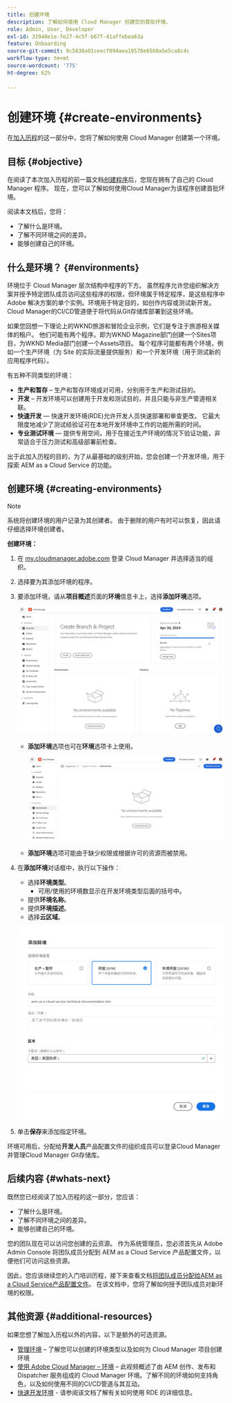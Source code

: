 ```yaml
---
title: 创建环境
description: 了解如何使用 Cloud Manager 创建您的首批环境。
role: Admin, User, Developer
exl-id: 31940e1e-fe27-4c5f-b67f-41affebea63a
feature: Onboarding
source-git-commit: 9c5838a01ceecf094aea19578e6560a5e5ca8c4c
workflow-type: tm+mt
source-wordcount: '775'
ht-degree: 62%

---
```


# 创建环境 {#create-environments}

在[加入历程](overview.md)的这一部分中，您将了解如何使用 Cloud Manager 创建第一个环境。

## 目标 {#objective}

在阅读了本次加入历程的前一篇文档[创建程序](create-program.md)后，您现在拥有了自己的 Cloud Manager 程序。 现在，您可以了解如何使用Cloud Manager为该程序创建首批环境。

阅读本文档后，您将：

* 了解什么是环境。
* 了解不同环境之间的差异。
* 能够创建自己的环境。

## 什么是环境？ {#environments}

环境位于 Cloud Manager 层次结构中程序的下方。 虽然程序允许您组织解决方案并授予特定团队成员访问这些程序的权限，但环境属于特定程序，是这些程序中 Adobe 解决方案的单个实例。环境用于特定目的，如创作内容或测试新开发。 Cloud Manager的CI/CD管道便于将代码从Git存储库部署到这些环境。

如果您回想一下理论上的WKND旅游和冒险企业示例，它们是专注于旅游相关媒体的租户。 他们可能有两个程序。即为WKND Magazine部门创建一个Sites项目，为WKND Media部门创建一个Assets项目。 每个程序可能都有两个环境，例如一个生产环境（为 Site 的实际流量提供服务）和一个开发环境（用于测试新的应用程序代码）。

有五种不同类型的环境：

* **生产和暂存** – 生产和暂存环境成对可用，分别用于生产和测试目的。
* **开发** – 开发环境可以创建用于开发和测试目的，并且只能与非生产管道相关联。
* **快速开发** — 快速开发环境(RDE)允许开发人员快速部署和审查更改。 它最大限度地减少了测试经验证可在本地开发环境中工作的功能所需的时间。
* **专业测试环境** — 提供专用空间，用于在接近生产环境的情况下验证功能，非常适合于压力测试和高级部署前检查。

出于此加入历程的目的，为了从最基础的级别开始，您会创建一个开发环境，用于探索 AEM as a Cloud Service 的功能。

## 创建环境 {#creating-environments}

>[!NOTE]
>
>系统将创建环境的用户记录为其创建者。 由于删除的用户有时可以恢复，因此请仔细选择环境创建者。

**创建环境：**

1. 在 [my.cloudmanager.adobe.com](https://my.cloudmanager.adobe.com/) 登录 Cloud Manager 并选择适当的组织。

1. 选择要为其添加环境的程序。

1. 要添加环境，请从&#x200B;**项目概述**&#x200B;页面的&#x200B;**环境**&#x200B;信息卡上，选择&#x200B;**添加环境**&#x200B;选项。

   ![环境信息卡](/help/implementing/cloud-manager/assets/no-environments.png)

   * **添加环境**&#x200B;选项也可在&#x200B;**环境**&#x200B;选项卡上使用。

     ![“环境”信息卡](/help/implementing/cloud-manager/assets/environments-tab.png)

   * **添加环境**&#x200B;选项可能由于缺少权限或根据许可的资源而被禁用。

1. 在&#x200B;**添加环境**&#x200B;对话框中，执行以下操作：

   * 选择&#x200B;**环境类型**。
      * 可用/使用的环境数显示在开发环境类型后面的括号中。
   * 提供&#x200B;**环境名称**。
   * 提供&#x200B;**环境描述**。
   * 选择&#x200B;**云区域**。

   ![添加环境对话框](/help/implementing/cloud-manager/assets/add-environment2.png)

1. 单击&#x200B;**保存**&#x200B;来添加指定环境。

环境可用后，分配给&#x200B;**开发人员**&#x200B;产品配置文件的组织成员可以登录Cloud Manager并管理Cloud Manager Git存储库。

## 后续内容 {#whats-next}

既然您已经阅读了加入历程的这一部分，您应该：

* 了解什么是环境。
* 了解不同环境之间的差异。
* 能够创建自己的环境。

您的团队现在可以访问您创建的云资源。 作为系统管理员，您必须首先从 Adobe Admin Console 将团队成员分配到 AEM as a Cloud Service 产品配置文件，以便他们可访问这些资源。

因此，您应该继续您的入门培训历程，接下来查看文档[将团队成员分配给AEM as a Cloud Service产品配置文件](assign-profiles-aem.md)。 在该文档中，您将了解如何授予团队成员对新环境的权限。

## 其他资源 {#additional-resources}

如果您想了解加入历程以外的内容，以下是额外的可选资源。

* [管理环境](/help/implementing/cloud-manager/manage-environments.md) – 了解您可以创建的环境类型以及如何为 Cloud Manager 项目创建环境
* [使用 Adobe Cloud Manager – 环境](https://experienceleague.adobe.com/zh-hans/docs/experience-manager-learn/cloud-service/cloud-manager/environments) – 此视频概述了由 AEM 创作、发布和 Dispatcher 服务组成的 Cloud Manager 环境。了解不同的环境如何支持角色，以及如何使用不同的CI/CD管道与其互动。
* [快速开发环境](/help/implementing/developing/introduction/rapid-development-environments.md) - 请参阅该文档了解有关如何使用 RDE 的详细信息。
<!-- ERROR: Not Found (HTTP error 404) FIND AN ALTERNATE RESOURCE? * [AEM Champion Tips and Tricks - Cloud Manager Environment Types](https://experienceleague.adobe.com/docs/experience-manager-learn/cloud-service/expert-resources/aem-champions/environment-types.md) - Watch this video for an overview of Cloud Manager environment types from an AEM champion. -->

